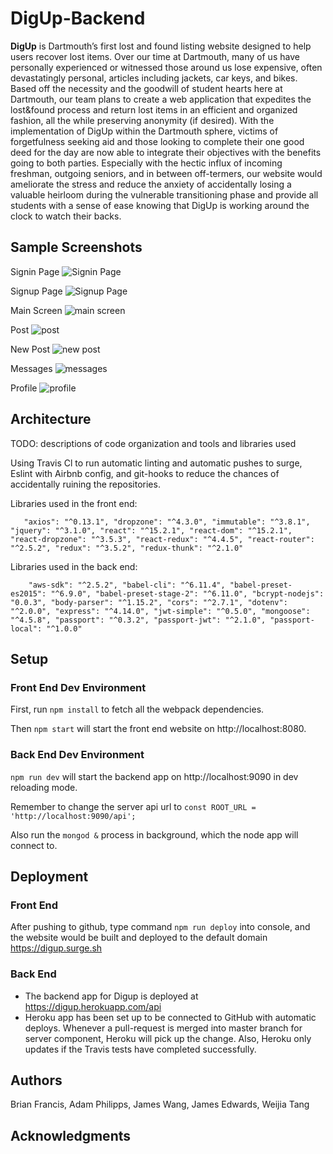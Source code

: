 # DigUp-Backend

**DigUp** is Dartmouth’s first lost and found listing website designed to help users recover lost items. Over our time at Dartmouth, many of us have personally experienced or witnessed those around us lose expensive, often devastatingly personal, articles including jackets, car keys, and bikes. Based off the necessity and the goodwill of student hearts here at Dartmouth, our team plans to create a web application that expedites the lost&found process and return lost items in an efficient and organized fashion, all the while preserving anonymity (if desired). With the implementation of DigUp within the Dartmouth sphere, victims of forgetfulness seeking aid and those looking to complete their one good deed for the day are now able to integrate their objectives with the benefits going to both parties. Especially with the hectic influx of incoming freshman, outgoing seniors, and in between off-termers, our website would ameliorate the stress and reduce the anxiety of accidentally losing a valuable heirloom during the vulnerable transitioning phase and provide all students with a sense of ease knowing that DigUp is working around the clock to watch their backs.

## Sample Screenshots

Signin Page
![Signin Page](/img/Signin.png)

Signup Page
![Signup Page](/img/signup.png)

Main Screen
![main screen](/img/mainScreen.png)

Post
![post](/img/Post.png)

New Post
![new post](/img/newPost.png)

Messages
![messages](/img/messages.png)

Profile
![profile](/img/Profile.png)

## Architecture

TODO:  descriptions of code organization and tools and libraries used

Using Travis Cl to run automatic linting and automatic pushes to surge, Eslint with Airbnb config, and git-hooks to reduce the chances of accidentally ruining the repositories.






Libraries used in the front end:

`   "axios": "^0.13.1",
    "dropzone": "^4.3.0",
    "immutable": "^3.8.1",
    "jquery": "^3.1.0",
    "react": "^15.2.1",
    "react-dom": "^15.2.1",
    "react-dropzone": "^3.5.3",
    "react-redux": "^4.4.5",
    "react-router": "^2.5.2",
    "redux": "^3.5.2",
    "redux-thunk": "^2.1.0"`

Libraries used in the back end:

`    "aws-sdk": "^2.5.2",
    "babel-cli": "^6.11.4",
    "babel-preset-es2015": "^6.9.0",
    "babel-preset-stage-2": "^6.11.0",
    "bcrypt-nodejs": "0.0.3",
    "body-parser": "^1.15.2",
    "cors": "^2.7.1",
    "dotenv": "^2.0.0",
    "express": "^4.14.0",
    "jwt-simple": "^0.5.0",
    "mongoose": "^4.5.8",
    "passport": "^0.3.2",
    "passport-jwt": "^2.1.0",
    "passport-local": "^1.0.0"`


## Setup

### Front End Dev Environment

First, run `npm install` to fetch all the webpack dependencies.

Then `npm start` will start the front end website on http://localhost:8080.

### Back End Dev Environment

`npm run dev` will start the backend app on http://localhost:9090 in dev reloading mode.

Remember to change the server api url to
 `const ROOT_URL = 'http://localhost:9090/api';`

Also run the `mongod &` process in background, which the node app will connect to.


## Deployment

### Front End

After pushing to github, type command `npm run deploy` into console, and the website would be built and deployed to the default domain https://digup.surge.sh

### Back End

* The backend app for Digup is deployed at https://digup.herokuapp.com/api
* Heroku app has been set up to be connected to GitHub with automatic deploys. Whenever a pull-request is merged into master branch for server component, Heroku will pick up the change. Also, Heroku only updates if the Travis tests have completed successfully.

## Authors

Brian Francis, Adam Philipps, James Wang, James Edwards, Weijia Tang

## Acknowledgments
